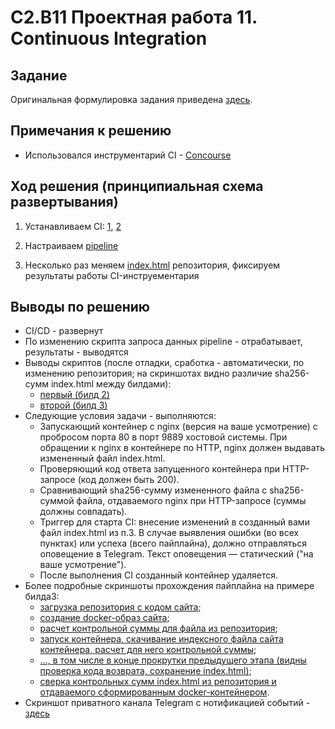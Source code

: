 # C2.B11 Проектная работа 11. Continuous Integration


## Задание

Оригинальная формулировка задания приведена [здесь](./TASK.md).

## Примечания к решению

- Использовался инструментарий CI -  [Concourse](https://concourse-ci.org/)

## Ход решения (принципиальная схема развертывания)

1. Устанавливаем CI: [1](https://concourse-ci.org/install.html), [2](https://github.com/concourse/concourse-docker)

2. Настраиваем [pipeline](./project.yml)

3. Несколько раз меняем [index.html](./index.html) репозитория, фиксируем результаты работы CI-инструементария

## Выводы по решению

- CI/CD - развернут
- По изменению скрипта запроса данных pipeline - отрабатывает, результаты - выводятся
- Выводы скриптов (после отладки, сработка - автоматически, по изменению репозитория; на скриншотах видно различие sha256-сумм index.html между билдами):
  - [первый (билд 2)](./out-screen--build2.png)
  - [второй (билд 3)](./out-screen--build3.png)
- Следующие условия задачи - выполняются:
    - Запускающий контейнер с nginx (версия на ваше усмотрение) с пробросом порта 80 в порт 9889 хостовой системы. При обращении к nginx в контейнере по HTTP, nginx должен выдавать измененный файл index.html.
    - Проверяющий код ответа запущенного контейнера при HTTP-запросе (код должен быть 200).
    - Сравнивающий sha256-сумму измененного файла с sha256-суммой файла, отдаваемого nginx при HTTP-запросе (суммы должны совпадать).
    - Триггер для старта CI: внесение изменений в созданный вами файл index.html из п.3. В случае выявления ошибки (во всех пунктах) или успеха (всего пайплайна), должно отправляться оповещение в Telegram. Текст оповещения — статический ("на ваше усмотрение").
    - После выполнения CI созданный контейнер удаляется.
- Более подробные скриншоты прохождения пайплайна на примере билда3:
    - [загрузка репозитория с кодом сайта](./out-screen--build3--step00.png);
    - [создание docker-образ сайта](./out-screen--build3--step01.png);
    - [расчет контрольной суммы для файла из репозитория](./out-screen--build3--step02.png);
    - [запуск контейнера, скачивание индексного файла сайта контейнера, расчет для него контрольной суммы](./out-screen--build3--step03.png);
    - [..., в том числе в конце прокрутки предыдущего этапа (видны проверка кода возврата, сохранение index.html)](./out-screen--build3--step03-end.png);
    - [сверка контрольных сумм index.html из репозитория и отдаваемого сформированным docker-контейнером](./out-screen--build3--step04.png).
- Скриншот приватного канала Telegram с нотификацией событий - [здесь](./out-telegram-notifications.png)
